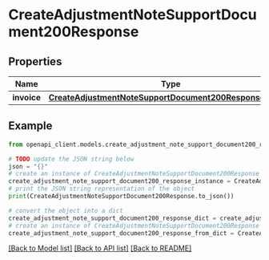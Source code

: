 # CreateAdjustmentNoteSupportDocument200Response


## Properties

Name | Type | Description | Notes
------------ | ------------- | ------------- | -------------
**invoice** | [**CreateAdjustmentNoteSupportDocument200ResponseInvoice**](CreateAdjustmentNoteSupportDocument200ResponseInvoice.md) |  | [optional] 

## Example

```python
from openapi_client.models.create_adjustment_note_support_document200_response import CreateAdjustmentNoteSupportDocument200Response

# TODO update the JSON string below
json = "{}"
# create an instance of CreateAdjustmentNoteSupportDocument200Response from a JSON string
create_adjustment_note_support_document200_response_instance = CreateAdjustmentNoteSupportDocument200Response.from_json(json)
# print the JSON string representation of the object
print(CreateAdjustmentNoteSupportDocument200Response.to_json())

# convert the object into a dict
create_adjustment_note_support_document200_response_dict = create_adjustment_note_support_document200_response_instance.to_dict()
# create an instance of CreateAdjustmentNoteSupportDocument200Response from a dict
create_adjustment_note_support_document200_response_from_dict = CreateAdjustmentNoteSupportDocument200Response.from_dict(create_adjustment_note_support_document200_response_dict)
```
[[Back to Model list]](../README.md#documentation-for-models) [[Back to API list]](../README.md#documentation-for-api-endpoints) [[Back to README]](../README.md)


